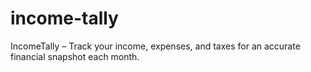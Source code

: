 # income-tally
IncomeTally – Track your income, expenses, and taxes for an accurate financial snapshot each month.
